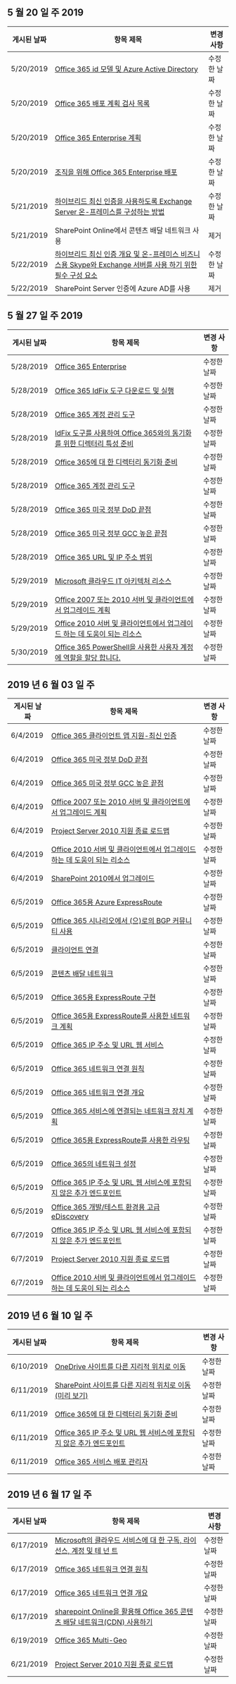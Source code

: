 <!-- This file is generated automatically each week. Changes made to this file will be overwritten.-->




## <a name="week-of-may-20-2019"></a>5 월 20 일 주 2019


| 게시된 날짜 |항목 제목 | 변경 사항 |
|------|------------|--------|
| 5/20/2019 | [Office 365 id 모델 및 Azure Active Directory](/Office365/Enterprise/about-office-365-identity) | 수정한 날짜 |
| 5/20/2019 | [Office 365 배포 계획 검사 목록](/Office365/Enterprise/deployment-planning-checklist) | 수정한 날짜 |
| 5/20/2019 | [Office 365 Enterprise 계획](/Office365/Enterprise/get-your-organization-ready-for-office-365) | 수정한 날짜 |
| 5/20/2019 | [조직을 위해 Office 365 Enterprise 배포](/Office365/Enterprise/setup-overview-for-enterprises) | 수정한 날짜 |
| 5/21/2019 | [하이브리드 최신 인증을 사용하도록 Exchange Server 온-프레미스를 구성하는 방법](/Office365/Enterprise/configure-exchange-server-for-hybrid-modern-authentication) | 수정한 날짜 |
| 5/21/2019 | SharePoint Online에서 콘텐츠 배달 네트워크 사용 | 제거 |
| 5/22/2019 | [하이브리드 최신 인증 개요 및 온-프레미스 비즈니스용 Skype와 Exchange 서버를 사용 하기 위한 필수 구성 요소](/Office365/Enterprise/hybrid-modern-auth-overview) | 수정한 날짜 |
| 5/22/2019 | SharePoint Server 인증에 Azure AD를 사용 | 제거 |


## <a name="week-of-may-27-2019"></a>5 월 27 일 주 2019


| 게시된 날짜 |항목 제목 | 변경 사항 |
|------|------------|--------|
| 5/28/2019 | [Office 365 Enterprise](/Office365/Enterprise/index) | 수정한 날짜 |
| 5/28/2019 | [Office 365 IdFix 도구 다운로드 및 실행](/Office365/Enterprise/install-and-run-idfix) | 수정한 날짜 |
| 5/28/2019 | [Office 365 계정 관리 도구](/Office365/Enterprise/manage-office-365-accounts) | 수정한 날짜 |
| 5/28/2019 | [IdFix 도구를 사용하여 Office 365와의 동기화를 위한 디렉터리 특성 준비](/Office365/Enterprise/prepare-directory-attributes-for-synch-with-idfix) | 수정한 날짜 |
| 5/28/2019 | [Office 365에 대 한 디렉터리 동기화 준비](/Office365/Enterprise/prepare-for-directory-synchronization) | 수정한 날짜 |
| 5/28/2019 | [Office 365 계정 관리 도구](/Office365/Enterprise/tools-to-manage-office-365-accounts) | 수정한 날짜 |
| 5/28/2019 | [Office 365 미국 정부 DoD 끝점](/Office365/Enterprise/office-365-u-s-government-dod-endpoints) | 수정한 날짜 |
| 5/28/2019 | [Office 365 미국 정부 GCC 높은 끝점](/Office365/Enterprise/office-365-u-s-government-gcc-high-endpoints) | 수정한 날짜 |
| 5/28/2019 | [Office 365 URL 및 IP 주소 범위](/Office365/Enterprise/urls-and-ip-address-ranges) | 수정한 날짜 |
| 5/29/2019 | [Microsoft 클라우드 IT 아키텍처 리소스](/Office365/Enterprise/microsoft-cloud-it-architecture-resources) | 수정한 날짜 |
| 5/29/2019 | [Office 2007 또는 2010 서버 및 클라이언트에서 업그레이드 계획](/Office365/Enterprise/plan-upgrade-previous-versions-office) | 수정한 날짜 |
| 5/29/2019 | [Office 2010 서버 및 클라이언트에서 업그레이드 하는 데 도움이 되는 리소스](/Office365/Enterprise/upgrade-from-office-2010-servers-and-products) | 수정한 날짜 |
| 5/30/2019 | [Office 365 PowerShell을 사용한 사용자 계정에 역할을 할당 합니다.](/Office365/Enterprise/powershell/assign-roles-to-user-accounts-with-office-365-powershell) | 수정한 날짜 |


## <a name="week-of-june-03-2019"></a>2019 년 6 월 03 일 주


| 게시된 날짜 |항목 제목 | 변경 사항 |
|------|------------|--------|
| 6/4/2019 | [Office 365 클라이언트 앱 지원-최신 인증](/Office365/Enterprise/office-365-client-support-modern-authentication) | 수정한 날짜 |
| 6/4/2019 | [Office 365 미국 정부 DoD 끝점](/Office365/Enterprise/office-365-u-s-government-dod-endpoints) | 수정한 날짜 |
| 6/4/2019 | [Office 365 미국 정부 GCC 높은 끝점](/Office365/Enterprise/office-365-u-s-government-gcc-high-endpoints) | 수정한 날짜 |
| 6/4/2019 | [Office 2007 또는 2010 서버 및 클라이언트에서 업그레이드 계획](/Office365/Enterprise/plan-upgrade-previous-versions-office) | 수정한 날짜 |
| 6/4/2019 | [Project Server 2010 지원 종료 로드맵](/Office365/Enterprise/project-server-2010-end-of-support) | 수정한 날짜 |
| 6/4/2019 | [Office 2010 서버 및 클라이언트에서 업그레이드 하는 데 도움이 되는 리소스](/Office365/Enterprise/upgrade-from-office-2010-servers-and-products) | 수정한 날짜 |
| 6/4/2019 | [SharePoint 2010에서 업그레이드](/Office365/Enterprise/upgrade-from-sharepoint-2010) | 수정한 날짜 |
| 6/5/2019 | [Office 365용 Azure ExpressRoute](/Office365/Enterprise/azure-expressroute) | 수정한 날짜 |
| 6/5/2019 | [Office 365 시나리오에서 (으)로의 BGP 커뮤니티 사용](/Office365/Enterprise/bgp-communities-in-expressroute) | 수정한 날짜 |
| 6/5/2019 | [클라이언트 연결](/Office365/Enterprise/client-connectivity) | 수정한 날짜 |
| 6/5/2019 | [콘텐츠 배달 네트워크](/Office365/Enterprise/content-delivery-networks) | 수정한 날짜 |
| 6/5/2019 | [Office 365용 ExpressRoute 구현](/Office365/Enterprise/implementing-expressroute) | 수정한 날짜 |
| 6/5/2019 | [Office 365용 ExpressRoute를 사용한 네트워크 계획](/Office365/Enterprise/network-planning-with-expressroute) | 수정한 날짜 |
| 6/5/2019 | [Office 365 IP 주소 및 URL 웹 서비스](/Office365/Enterprise/office-365-ip-web-service) | 수정한 날짜 |
| 6/5/2019 | [Office 365 네트워크 연결 원칙](/Office365/Enterprise/office-365-network-connectivity-principles) | 수정한 날짜 |
| 6/5/2019 | [Office 365 네트워크 연결 개요](/Office365/Enterprise/office-365-networking-overview) | 수정한 날짜 |
| 6/5/2019 | [Office 365 서비스에 연결되는 네트워크 장치 계획](/Office365/Enterprise/plan-for-network-devices) | 수정한 날짜 |
| 6/5/2019 | [Office 365용 ExpressRoute를 사용한 라우팅](/Office365/Enterprise/routing-with-expressroute) | 수정한 날짜 |
| 6/5/2019 | [Office 365의 네트워크 설정](/Office365/Enterprise/set-up-network-for-office-365) | 수정한 날짜 |
| 6/5/2019 | [Office 365 IP 주소 및 URL 웹 서비스에 포함되지 않은 추가 엔드포인트](/Office365/Enterprise/additional-office365-ip-addresses-and-urls) | 수정한 날짜 |
| 6/5/2019 | [Office 365 개발/테스트 환경용 고급 eDiscovery](/Office365/Enterprise/advanced-ediscovery-for-your-office-365-dev-test-environment) | 수정한 날짜 |
| 6/7/2019 | [Office 365 IP 주소 및 URL 웹 서비스에 포함되지 않은 추가 엔드포인트](/Office365/Enterprise/additional-office365-ip-addresses-and-urls) | 수정한 날짜 |
| 6/7/2019 | [Project Server 2010 지원 종료 로드맵](/Office365/Enterprise/project-server-2010-end-of-support) | 수정한 날짜 |
| 6/7/2019 | [Office 2010 서버 및 클라이언트에서 업그레이드 하는 데 도움이 되는 리소스](/Office365/Enterprise/upgrade-from-office-2010-servers-and-products) | 수정한 날짜 |


## <a name="week-of-june-10-2019"></a>2019 년 6 월 10 일 주


| 게시된 날짜 |항목 제목 | 변경 사항 |
|------|------------|--------|
| 6/10/2019 | [OneDrive 사이트를 다른 지리적 위치로 이동](/Office365/Enterprise/move-onedrive-between-geo-locations) | 수정한 날짜 |
| 6/11/2019 | [SharePoint 사이트를 다른 지리적 위치로 이동(미리 보기)](/Office365/Enterprise/move-sharepoint-between-geo-locations) | 수정한 날짜 |
| 6/11/2019 | [Office 365에 대 한 디렉터리 동기화 준비](/Office365/Enterprise/prepare-for-directory-synchronization) | 수정한 날짜 |
| 6/11/2019 | [Office 365 IP 주소 및 URL 웹 서비스에 포함되지 않은 추가 엔드포인트](/Office365/Enterprise/additional-office365-ip-addresses-and-urls) | 수정한 날짜 |
| 6/11/2019 | [Office 365 서비스 배포 관리자](/Office365/Enterprise/deployment-advisors-for-office-365) | 수정한 날짜 |


## <a name="week-of-june-17-2019"></a>2019 년 6 월 17 일 주


| 게시된 날짜 |항목 제목 | 변경 사항 |
|------|------------|--------|
| 6/17/2019 | [Microsoft의 클라우드 서비스에 대 한 구독, 라이선스, 계정 및 테 넌 트](/Office365/Enterprise/subscriptions-licenses-accounts-and-tenants-for-microsoft-cloud-offerings) | 수정한 날짜 |
| 6/17/2019 | [Office 365 네트워크 연결 원칙](/Office365/Enterprise/office-365-network-connectivity-principles) | 수정한 날짜 |
| 6/17/2019 | [Office 365 네트워크 연결 개요](/Office365/Enterprise/office-365-networking-overview) | 수정한 날짜 |
| 6/17/2019 | [sharepoint Online을 활용해 Office 365 콘텐츠 배달 네트워크(CDN) 사용하기](/Office365/Enterprise/use-office-365-cdn-with-spo) | 수정한 날짜 |
| 6/19/2019 | [Office 365 Multi-Geo](/Office365/Enterprise/office-365-multi-geo) | 수정한 날짜 |
| 6/21/2019 | [Project Server 2010 지원 종료 로드맵](/Office365/Enterprise/project-server-2010-end-of-support) | 수정한 날짜 |
